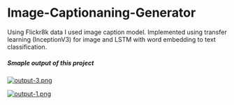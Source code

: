 # Image-Captionaning-Generator
Using Flickr8k data I used image caption model. Implemented using transfer learning (InceptionV3) for image and LSTM with word embedding to text classification.

<h5> Smaple output of this project</h5>



[![output-3.png](https://i.postimg.cc/sXL08DKB/output-3.png)](https://postimg.cc/WFMnqVBj)

[![output-1.png](https://i.postimg.cc/MGdL7YQm/output-1.png)](https://postimg.cc/KK3QFBQ1)
